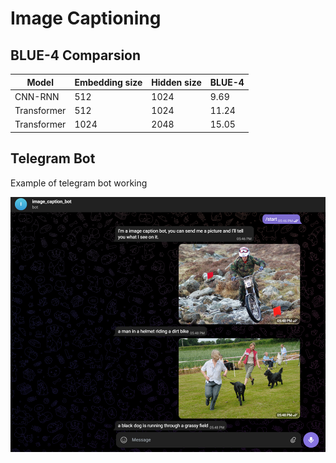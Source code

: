 # Image Captioning

## BLUE-4 Comparsion

|Model         | Embedding size | Hidden size | BLUE-4 |
|--------------|----------------|-------------|--------|
| CNN-RNN      |512             |1024         | 9.69   |
| Transformer  |512             |1024         | 11.24  |
| Transformer  |1024            |2048         | 15.05  |

## Telegram Bot

Example of telegram bot working  

![](example.png) 
